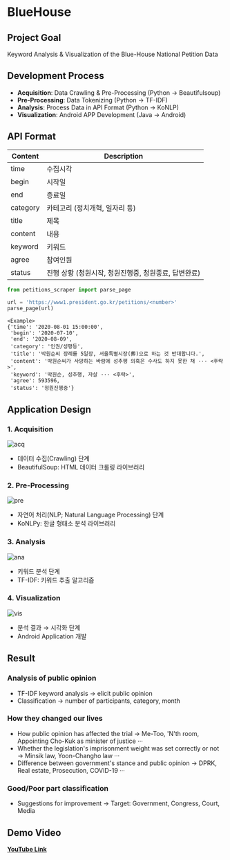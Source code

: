 # BlueHouse
## Project Goal
Keyword Analysis & Visualization of the Blue-House National Petition Data

## Development Process
- **Acquisition**: Data Crawling & Pre-Processing (Python → Beautifulsoup)
- **Pre-Processing**: Data Tokenizing (Python → TF-IDF)
- **Analysis**: Process Data in API Format (Python → KoNLP)
- **Visualization**: Android APP Development (Java → Android)

## API Format
| Content | Description |
| --- | --- |
| time | 수집시각 |
| begin | 시작일 |
| end | 종료일 |
| category | 카테고리 (정치개혁, 일자리 등) |
| title | 제목 |
| content | 내용 |
| keyword | 키워드 |
| agree | 참여인원 |
| status | 진행 상황 (청원시작, 청원진행중, 청원종료, 답변완료) |
```python
from petitions_scraper import parse_page

url = 'https://www1.president.go.kr/petitions/<number>'
parse_page(url)
```

```
<Example>
{'time': '2020-08-01 15:00:00',
 'begin': '2020-07-10',
 'end': '2020-08-09',
 'category': '인권/성평등',
 'title': '박원순씨 장례를 5일장, 서울특별시장(葬)으로 하는 것 반대합니다.',
 'content': '박원순씨가 사망하는 바람에 성추행 의혹은 수사도 하지 못한 채 ··· <후략>',
 'keyword': '박원순, 성추행, 자살 ··· <후략>',
 'agree': 593596,
 'status': '청원진행중'}
 ```

## Application Design
### 1. Acquisition
![acq](https://user-images.githubusercontent.com/20378368/105618538-c401f780-5e2b-11eb-9483-fa3e5f7f3a7e.PNG)
- 데이터 수집(Crawling) 단계
- BeautifulSoup: HTML 데이터 크롤링 라이브러리  
### 2. Pre-Processing
![pre](https://user-images.githubusercontent.com/20378368/105618539-c5332480-5e2b-11eb-908c-4cf38ebebdc2.PNG)
- 자연어 처리(NLP; Natural Language Processing) 단계
- KoNLPy: 한글 형태소 분석 라이브러리  
### 3. Analysis
![ana](https://user-images.githubusercontent.com/20378368/105618540-c5cbbb00-5e2b-11eb-9166-74d0271164be.PNG)
- 키워드 분석 단계
- TF-IDF: 키워드 추출 알고리즘  
### 4. Visualization
![vis](https://user-images.githubusercontent.com/20378368/105618541-c5cbbb00-5e2b-11eb-920f-ddb15e5f21bb.PNG)
- 분석 결과 → 시각화 단계
- Android Application 개발  

## Result
### Analysis of public opinion
- TF-IDF keyword analysis → elicit public opinion
- Classification → number of participants, category, month
### How they changed our lives
- How public opinion has affected the trial → Me-Too, 'N'th room, Appointing Cho-Kuk as minister of justice ···
- Whether the legislation's imprisonment weight was set correctly or not → Minsik law, Yoon-Changho law ···
- Difference between government's stance and public opinion → DPRK, Real estate, Prosecution, COVID-19 ···
### Good/Poor part classification
- Suggestions for improvement → Target: Government, Congress, Court, Media

## Demo Video
**[YouTube Link](https://www.youtube.com/watch?v=lhAaXeZExQY)**
